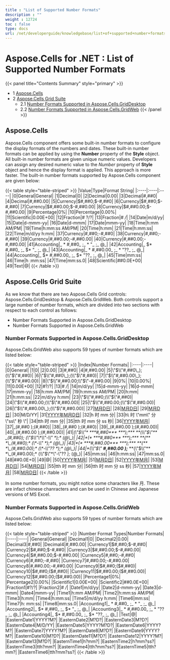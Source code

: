 ```yaml
---
title : "List of Supported Number Formats" 
description : "" 
weight : 12724 
toc : false
type: docs
url: /net/developerguide/knowledgebase/list+of+supported+number+formats/
---
```


# Aspose.Cells for .NET : List of Supported Number Formats


{{< panel title="Contents Summary" style="primary" >}}
*   1 [Aspose.Cells](#aspose.cells)
*   2 [Aspose.Cells Grid Suite](#aspose.cells-grid-suite)
    *   2.1 [Number Formats Supported in Aspose.Cells.GridDesktop](#number-formats-supported-in-aspose.cells.griddesktop)
    *   2.2 [Number Formats Supported in Aspose.Cells.GridWeb](#number-formats-supported-in-aspose.cells.gridweb)
{{< /panel >}}
## Aspose.Cells

Aspose.Cells component offers some built-in number formats to configure the display formats of the numbers and dates. These built-in number formats can be applied by using the **Number** property of the **Style** object. All built-in number formats are given unique numeric values. Developers can assign any desired numeric value to the *Number* property of **Style** object and hence the display format is applied. This approach is more faster. The built-in number formats supported by Aspose.Cells component are given below:

{{< table style="table-striped" >}}
|Value|Type|Format String|
|:----|:----|:----|
|0|General|General|
|1|Decimal|0|
|2|Decimal|0.00|
|3|Decimal|#,##0|
|4|Decimal|#,##0.00|
|5|Currency|$#,##0;$-#,##0|
|6|Currency|$#,##0;$-#,##0|
|7|Currency|$#,##0.00;$-#,##0.00|
|8|Currency|$#,##0.00;$-#,##0.00|
|9|Percentage|0%|
|10|Percentage|0.00%|
|11|Scientific|0.00E+00|
|12|Fraction|\# ?/?|
|13|Fraction|\# */*|
|14|Date|m/d/yy|
|15|Date|d-mmm-yy|
|16|Date|d-mmm|
|17|Date|mmm-yy|
|18|Time|h:mm AM/PM|
|19|Time|h:mm:ss AM/PM|
|20|Time|h:mm|
|21|Time|h:mm:ss|
|22|Time|m/d/yy h:mm|
|37|Currency|#,##0;-#,##0|
|38|Currency|#,##0;-#,##0|
|39|Currency|#,##0.00;-#,##0.00|
|40|Currency|#,##0.00;-#,##0.00|
|41|Accounting|\_ \* #,##0\_ ;\_ \* "\_ ;\_ @\_|
|42|Accounting|\_ $\* #,##0\_ ;\_ $\* "\_ ;\_ @\_|
|43|Accounting|\_ \* #,##0.00\_ ;\_ \* "??\_ ;\_ @\_|
|44|Accounting|\_ $\* #,##0.00\_ ;\_ $\* "??\_ ;\_ @\_|
|45|Time|mm:ss|
|46|Time|h :mm:ss|
|47|Time|mm:ss.0|
|48|Scientific|##0.0E+00|
|49|Text|@|
{{< /table >}}

## Aspose.Cells Grid Suite

As we know that there are two Aspose.Cells Grid controls: Aspose.Cells.GridDesktop & Aspose.Cells.GridWeb. Both controls support a large number of number formats, which are divided into two sections with respect to each control as follows:

*   Number Formats Supported in Aspose.Cells.GridDesktop
*   Number Formats Supported in Aspose.Cells.GridWeb

### Number Formats Supported in Aspose.Cells.GridDesktop

Aspose.Cells.GridWeb also supports 59 types of number formats which are listed below:

{{< table style="table-striped" >}}
|Index|Number Formats|
|:----|:----|
|0|General|
|1|0|
|2|0.00|
|3|#,##0|
|4|#,##0.00|
|5|\\"$\\"#,##0\_);(\\"$\\"#,##0)|
|6|\\"$\\"#,##0\_);(\\"$\\"#,##0)|
|7|\\"$\\"#,##0.00\_);(\\"$\\"#,##0.00)|
|8|\\"$\\"#,##0.00;\\"$\\"-#,##0.00|
|9|0%|
|10|0.00%|
|11|0.00E+00|
|12|#?/?|
|13|\# */*|
|14|m/d/yy|
|15|d-mmm-yy|
|16|d-mmm|
|17|mmm-yy|
|18|h:mm AM/PM|
|19|h:mm:ss AM/PM|
|20|h:mm|
|21|h:mm:ss|
|22|m/d/yy h:mm|
|23|\\"$\\"#,##0;(\\"$\\"#,##0)|
|24|\\"$\\"#,##0.00;(\\"$\\"#,##0.00)|
|25|\\"$\\"#,##0.00;(\\"$\\"#,##0.00)|
|26|\\"$\\"#,##0.00\_);(\\"$\\"#,##0.00)|
|27|[M月D日](http://www.aspose.com/Wiki/wikiedit.aspx?topic=Aspose.Grid.M%e6%9c%88D%e6%97%a5&return=Aspose.Grid.NumberFormats)|
|28|[M月D日](http://www.aspose.com/Wiki/wikiedit.aspx?topic=Aspose.Grid.M%e6%9c%88D%e6%97%a5&return=Aspose.Grid.NumberFormats)|
|29|[M月D日](http://www.aspose.com/Wiki/wikiedit.aspx?topic=Aspose.Grid.M%e6%9c%88D%e6%97%a5&return=Aspose.Grid.NumberFormats)|
|30|M/D/YY|
|31|[YYYY年M月D日](http://www.aspose.com/Wiki/wikiedit.aspx?topic=Aspose.Grid.YYYY%e5%b9%b4M%e6%9c%88D%e6%97%a5&return=Aspose.Grid.NumberFormats)|
|32|h 时 mm 分|
|33|h\\ 时 \\"mm\\" 分 \\"ss\\" 秒 \\"|
|34|tth 时 mm 分|
|35|tth 时 mm 分 ss 秒|
|36|[YYYY年M月](http://www.aspose.com/Wiki/wikiedit.aspx?topic=Aspose.Grid.YYYY%e5%b9%b4M%e6%9c%88&return=Aspose.Grid.NumberFormats)|
|37|\_(#,##0 );(#,##0)|
|38|\_(#,##0 );(#,##0)|
|39|\_(#,##0.00 );(#,##0.00)|
|40|\_(#,##0.00 );(#,##0.00)|
|41|*(\\"$\\"* ***#,##0*** ***);*** **(\\"$\\"** *\_(#,##0);* (\\"$\\"\*\\"-\\" *);* (@\_)|
|42|*(* ***#,##0*** ***);*** **(** *\_(#,##0);* (\*-\\" *);* (@\_)|
|43|*(* ***#,##0.00*** ***);*** **(** *\_(#,##0.00);* (\*-\\"?? *);* (@\_)|
|44|*(\\"$\\"* ***#,##0.00*** ***);*** **(\\"$\\"** *\_(#,##0.00);* (\\"$\\"\*\\"-\\"?? *);* (@\_)|
|45|mm:ss|
|46|h:mm:ss|
|47|mm:ss.0|
|48|##0.0E+0|
|49|@|
|50|[YYYY年M月](http://www.aspose.com/Wiki/wikiedit.aspx?topic=Aspose.Grid.YYYY%e5%b9%b4M%e6%9c%88&return=Aspose.Grid.NumberFormats)|
|51|[M月D日](http://www.aspose.com/Wiki/wikiedit.aspx?topic=Aspose.Grid.M%e6%9c%88D%e6%97%a5&return=Aspose.Grid.NumberFormats)|
|52|[YYYY年M月](http://www.aspose.com/Wiki/wikiedit.aspx?topic=Aspose.Grid.YYYY%e5%b9%b4M%e6%9c%88&return=Aspose.Grid.NumberFormats)|
|53|[M月D日](http://www.aspose.com/Wiki/wikiedit.aspx?topic=Aspose.Grid.M%e6%9c%88D%e6%97%a5&return=Aspose.Grid.NumberFormats)|
|54|[M月D日](http://www.aspose.com/Wiki/wikiedit.aspx?topic=Aspose.Grid.M%e6%9c%88D%e6%97%a5&return=Aspose.Grid.NumberFormats)|
|55|tth 时 mm 分|
|56|tth 时 mm 分 ss 秒|
|57|[YYYY年M月](http://www.aspose.com/Wiki/wikiedit.aspx?topic=Aspose.Grid.YYYY%e5%b9%b4M%e6%9c%88&return=Aspose.Grid.NumberFormats)|
|58|[M月D日](http://www.aspose.com/Wiki/wikiedit.aspx?topic=Aspose.Grid.M%e6%9c%88D%e6%97%a5&return=Aspose.Grid.NumberFormats)|
{{< /table >}}

  

In some number formats, you might notice some characters like 月. These are infact chinese chanracters and can be used in Chinese and Japanese versions of MS Excel.

### Number Formats Supported in Aspose.Cells.GridWeb

Aspose.Cells.GridWeb also supports 59 types of number formats which are listed below:

{{< table style="table-striped" >}}
|Number Format Types|Number Formats|
|:----|:----|
|General|General|
|Decimal1|0|
|Decimal2|0.00|
|Decimal3|#,##0|
|Decimal4|#,##0.00|
|Currency1|$#,##0;$-#,##0|
|Currency2|$#,##0;$-#,##0|
|Currency3|$#,##0.00;$-#,##0.00|
|Currency4|$#,##0.00;$-#,##0.00|
|Currency5|#,##0;-#,##0|
|Currency6|#,##0;-#,##0|
|Currency7|#,##0.00;-#,##0.00|
|Currency8|#,##0.00;-#,##0.00|
|Currency9|$#,##0;($#,##0)|
|Currency10|$#,##0;($#,##0)|
|Currency11|$#,##0.00;($#,##0.00)|
|Currency12|$#,##0.00;($#,##0.00)|
|Percentage1|0%|
|Percentage2|0.00%|
|Scientific1|0.00E+00|
|Scientific2|##0.0E+00|
|Fraction1|#?/?|
|Fraction2|\# */*|
|Date1|m/d/yy|
|Date2|d-mmm-yy|
|Date3|d-mmm|
|Date4|mmm-yy|
|Time1|h:mm AM/PM|
|Time2|h:mm:ss AM/PM|
|Time3|h:mm|
|Time4|h:mm:ss|
|Time5|m/d/yy h:mm|
|Time6|mm:ss|
|Time7|h: mm:ss|
|Time8|mm:ss.0|
|Accounting1|\_ \* #,##0\_ ;\_ \* "\_ ;\_ @\_|
|Accounting2|\_ $\* #,##0\_ ;\_ $\* "\_ ;\_ @\_|
|Accounting3|\_ \* #,##0.00\_ ;\_ \* "??\_ ;\_ @\_|
|Accounting4|\_ $\* #,##0.00\_ ;\_ $\* "??\_ ;\_ @\_|
|Text|@|
|EasternDate1|YYYY?M?|
|EasternDate2|M?D?|
|EasternDate3|M?D?|
|EasternDate4|M/D/YY|
|EasternDate5|YYYY?M?D?|
|EasternDate6|YYYY?M?|
|EasternDate7|YYYY?M?|
|EasternDate8|M?D?|
|EasternDate9|YYYY?M?|
|EasternDate10|M?D?|
|EasternDate11|M?D?|
|EasternDate12|YYYY?M?|
|EasternDate13|M?D?|
|EasternTime1|h?mm?|
|EasternTime2|h?mm?ss?|
|EasternTime3|tth?mm?|
|EasternTime4|tth?mm?ss?|
|EasternTime5|tth?mm?|
|EasternTime6|tth?mm?ss?|
{{< /table >}}

